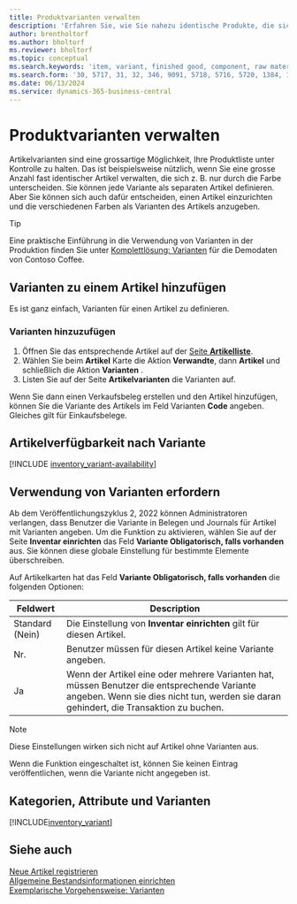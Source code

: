 ```yaml
---
title: Produktvarianten verwalten
description: 'Erfahren Sie, wie Sie nahezu identische Produkte, die sich in Farbe, Grösse oder Material unterscheiden, als Artikelvarianten erfassen können.'
author: brentholtorf
ms.author: bholtorf
ms.reviewer: bholtorf
ms.topic: conceptual
ms.search.keywords: 'item, variant, finished good, component, raw material, assembly item, item substitution'
ms.search.form: '30, 5717, 31, 32, 346, 9091, 5718, 5716, 5720, 1384, 1383, 35, 5404, 1378, 5719'
ms.date: 06/13/2024
ms.service: dynamics-365-business-central
---
```


# <a name="manage-product-variants"></a>Produktvarianten verwalten

Artikelvarianten sind eine grossartige Möglichkeit, Ihre Produktliste unter Kontrolle zu halten. Das ist beispielsweise nützlich, wenn Sie eine grosse Anzahl fast identischer Artikel verwalten, die sich z. B. nur durch die Farbe unterscheiden. Sie können jede Variante als separaten Artikel definieren. Aber Sie können sich auch dafür entscheiden, einen Artikel einzurichten und die verschiedenen Farben als Varianten des Artikels anzugeben.  

> [!TIP]
> Eine praktische Einführung in die Verwendung von Varianten in der Produktion finden Sie unter [Komplettlösung: Varianten](contoso-coffee/manufacturing/variants.md) für die Demodaten von Contoso Coffee.  

## <a name="add-variants-to-an-item"></a>Varianten zu einem Artikel hinzufügen

Es ist ganz einfach, Varianten für einen Artikel zu definieren.  

### <a name="to-add-variants"></a>Varianten hinzuzufügen

1. Öffnen Sie das entsprechende Artikel auf der [Seite **Artikelliste**](https://businesscentral.dynamics.com/?page=31).  
2. Wählen Sie beim  **Artikel** Karte die Aktion  **Verwandte**, dann  **Artikel** und schließlich die Aktion  **Varianten** .  
3. Listen Sie auf der Seite  **Artikelvarianten**  die Varianten auf.  

Wenn Sie dann einen Verkaufsbeleg erstellen und den Artikel hinzufügen, können Sie die Variante des Artikels im Feld Varianten **Code**  angeben. Gleiches gilt für Einkaufsbelege.  

## <a name="item-availability-by-variant"></a>Artikelverfügbarkeit nach Variante

[!INCLUDE [inventory_variant-availability](includes/inventory_variant-availability.md)]

## <a name="require-use-of-variants"></a>Verwendung von Varianten erfordern

Ab dem Veröffentlichungszyklus 2, 2022 können Administratoren verlangen, dass Benutzer die Variante in Belegen und Journals für Artikel mit Varianten angeben. Um die Funktion zu aktivieren, wählen Sie auf der Seite **Inventar einrichten** das Feld **Variante Obligatorisch, falls vorhanden** aus. Sie können diese globale Einstellung für bestimmte Elemente überschreiben.  

Auf Artikelkarten hat das Feld **Variante Obligatorisch, falls vorhanden** die folgenden Optionen:

|Feldwert |Description|
|---------|----|
|Standard (Nein)| Die Einstellung von **Inventar einrichten** gilt für diesen Artikel.|
|Nr.| Benutzer müssen für diesen Artikel keine Variante angeben.|
|Ja| Wenn der Artikel eine oder mehrere Varianten hat, müssen Benutzer die entsprechende Variante angeben. Wenn sie dies nicht tun, werden sie daran gehindert, die Transaktion zu buchen.|

> [!NOTE]
> Diese Einstellungen wirken sich nicht auf Artikel ohne Varianten aus.

Wenn die Funktion eingeschaltet ist, können Sie keinen Eintrag veröffentlichen, wenn die Variante nicht angegeben ist.

## <a name="categories-attributes-and-variants"></a>Kategorien, Attribute und Varianten

[!INCLUDE[inventory_variant](includes/inventory_variant.md)]

## <a name="see-also"></a>Siehe auch

[Neue Artikel registrieren](inventory-how-register-new-items.md)    
[Allgemeine Bestandsinformationen einrichten](inventory-how-setup-general.md)    
[Exemplarische Vorgehensweise: Varianten](contoso-coffee/manufacturing/variants.md)    
